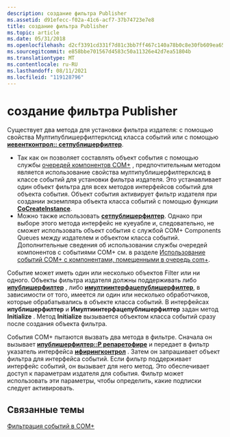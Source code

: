 ```yaml
---
description: создание фильтра Publisher
ms.assetid: d91efecc-f02a-41c6-acf7-37b74723e7e8
title: создание фильтра Publisher
ms.topic: article
ms.date: 05/31/2018
ms.openlocfilehash: d2cf3391cd331f7d81c3bb7ff467c140a78b0c8e30fb609ea655596dfe745a74
ms.sourcegitcommit: e858bbe701567d4583c50a11326e42d7ea51804b
ms.translationtype: MT
ms.contentlocale: ru-RU
ms.lasthandoff: 08/11/2021
ms.locfileid: "119128796"
---
```

# <a name="creating-a-publisher-filter"></a>создание фильтра Publisher

Существует два метода для установки фильтра издателя: с помощью свойства Мултипублишерфилтерклсид класса событий или с помощью [**иевентконтрол:: сетпублишерфилтер**](/windows/desktop/api/Eventsys/nf-eventsys-ieventcontrol-setpublisherfilter).

-   Так как он позволяет составлять объект события с помощью службы [очередей компонентов COM+](com--queued-components.md) , предпочтительным методом является использование свойства мултипублишерфилтерклсид в классе событий для установки фильтра издателя. Это устанавливает один объект фильтра для всех методов интерфейсов событий для объекта события. Объект события активирует фильтр издателя при создании экземпляра объекта класса событий с помощью функции [**CoCreateInstance**](/windows/desktop/api/combaseapi/nf-combaseapi-cocreateinstance).
-   Можно также использовать [**сетпублишерфилтер**](/windows/desktop/api/Eventsys/nf-eventsys-ieventcontrol-setpublisherfilter). Однако при выборе этого метода интерфейс не куеуабле и, следовательно, не сможет использовать объект события с службой COM+ Components Queues между издателем и объектом класса событий. Дополнительные сведения об использовании службы очередей компонентов с событиями COM+ см. в разделе [Использование событий COM+ с компонентами, помещенными в очередь com+](using-com--events-with-com--queued-components.md).

Событие может иметь один или несколько объектов Filter или ни одного. Объекты фильтра издателя должны поддерживать либо [**ипублишерфилтер**](/windows/desktop/api/EventSys/nn-eventsys-ipublisherfilter) , либо [**имултиинтерфацепублишерфилтер**](/windows/desktop/api/EventSys/nn-eventsys-imultiinterfacepublisherfilter), в зависимости от того, имеется ли один или несколько обработчиков, которые обрабатывались в объекте класса событий. В интерфейсах **ипублишерфилтер** и **Имултиинтерфацепублишерфилтер** задан метод **Initialize** . Метод **Initialize** вызывается объектом класса событий сразу после создания объекта фильтра.

События COM+ пытаются вызвать два метода в фильтре. Сначала он вызывает [**ипублишерфилтер::P репаретофире**](/windows/desktop/api/EventSys/nf-eventsys-ipublisherfilter-preparetofire) и передает в фильтр указатель интерфейса [**ифирингконтрол**](/windows/desktop/api/EventSys/nn-eventsys-ifiringcontrol) . Затем он запрашивает объект фильтра для интерфейса событий. Если фильтр поддерживает интерфейс событий, он вызывает для него метод. Это обеспечивает доступ к параметрам издателя для события. Фильтр может использовать эти параметры, чтобы определить, какие подписки следует активировать.

## <a name="related-topics"></a>Связанные темы

<dl> <dt>

[Фильтрация событий в COM+](filtering-events-in-com-.md)
</dt> </dl>

 

 
